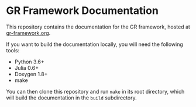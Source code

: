 # GR Framework Documentation

This repository contains the documentation for the GR framework, hosted at [gr-framework.org](https://gr-framework.org).

If you want to build the documentation locally, you will need the following tools:

- Python 3.6+
- Julia 0.6+
- Doxygen 1.8+
- make

You can then clone this repository and run `make` in its root directory, which will build the documentation in the `build` subdirectory.

